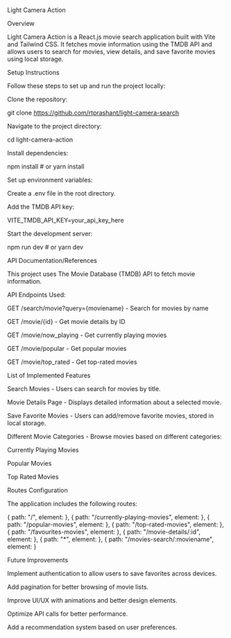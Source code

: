Light Camera Action

Overview

Light Camera Action is a React.js movie search application built with Vite and Tailwind CSS. It fetches movie information using the TMDB API and allows users to search for movies, view details, and save favorite movies using local storage.

Setup Instructions

Follow these steps to set up and run the project locally:

Clone the repository:

git clone https://github.com/rtprashant/light-camera-search

Navigate to the project directory:

cd light-camera-action

Install dependencies:

npm install  # or yarn install

Set up environment variables:

Create a .env file in the root directory.

Add the TMDB API key:

VITE_TMDB_API_KEY=your_api_key_here

Start the development server:

npm run dev  # or yarn dev

API Documentation/References

This project uses The Movie Database (TMDB) API to fetch movie information.

API Endpoints Used:

GET /search/movie?query={moviename} - Search for movies by name

GET /movie/{id} - Get movie details by ID

GET /movie/now_playing - Get currently playing movies

GET /movie/popular - Get popular movies

GET /movie/top_rated - Get top-rated movies

List of Implemented Features

Search Movies - Users can search for movies by title.

Movie Details Page - Displays detailed information about a selected movie.

Save Favorite Movies - Users can add/remove favorite movies, stored in local storage.

Different Movie Categories - Browse movies based on different categories:

Currently Playing Movies

Popular Movies

Top Rated Movies


Routes Configuration

The application includes the following routes:

{
  path: "/", element: <LandingPage />
},
{
  path: "/currently-playing-movies", element: <LandingPage />
},
{
  path: "/popular-movies", element: <PopularMovies />
},
{
  path: "/top-rated-movies", element: <TopRatedMovies />
},
{
  path: "/favourites-movies", element: <Favourites />
},
{
  path: "/movie-details/:id", element: <MovieDetails />
},
{
  path: "*", element: <ErrorPage />
},
{
  path: "/movies-search/:moviename", element: <SearchResult />
}

Future Improvements

Implement authentication to allow users to save favorites across devices.

Add pagination for better browsing of movie lists.

Improve UI/UX with animations and better design elements.

Optimize API calls for better performance.

Add a recommendation system based on user preferences.